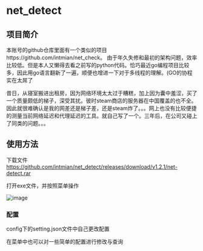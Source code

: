# net_detect

## 项目简介

本账号的github仓库里面有一个类似的项目https://github.com/intmian/net_check。
由于年久失修和最初的架构问题，效率比较低。但是本人又懒得去看之前写的python代码。恰巧最近go编程项目比较多，因此用go语言翻新了一遍，顺便也增进一下对于多线程的理解。(GO的协程实在太屌了

昔日，从寝室搬进出租房，因为网络环境太太过于糟糕，加上因为囊中羞涩，买了一个质量颇低的梯子，深受其扰。彼时steam商店的服务器在中国覆盖的也不全。因此就很难确认是我的网差还是梯子差，还是steam炸了。。。网上也没有比较便捷的测量当前网络延迟和代理延迟的工具。就自己写了一个。三年后，在公司又碰上了同类的问题。。。

## 使用方法

下载文件
https://github.com/intmian/net_detect/releases/download/v1.2.1/net-detect.rar

打开exe文件，并按照菜单操作

![image](https://user-images.githubusercontent.com/38103855/136067122-f7329ba1-e967-4906-9526-92397d28dad8.png)


### 配置

config下的setting.json文件中自己更改配置

在菜单中也可以对一些简单的配置进行修改与查询
